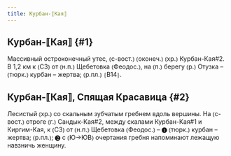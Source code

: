 ```yaml
---
title: Курбан-⟦Кая⟧
---
```

## Курбан-⟦Кая⟧ {#1}

Массивный остроконечный утес, ⦅с-вост.⦆ ⦅оконеч.⦆ ⦅хр.⦆ Курбан-Кая#2. В 1,2 км к ⦅СЗ⦆ от ⦅н.п.⦆ Щебетовка ⦅Феодос.⦆, на ⦅п.⦆ берегу ⦅р.⦆ Отузка – ⦅тюрк.⦆ курбан – жертва; ⦅р.пл.⦆ ⦃В14⦄.

## Курбан-⟦Кая⟧, Спящая Красавица {#2}

Лесистый ⦅хр.⦆ со скальным зубчатым гребнем вдоль вершины. На ⦅с-вост.⦆ отроге ⦅г.⦆ Сандык-Кая#2, между скалами Курбан-Кая#1 и Киргим-Кая, к ⦅СЗ⦆ от ⦅н.п.⦆ Щебетовка ⦅Феодос.⦆ – ❶ ⦅тюрк.⦆ курбан – жертва; ⦅р.пл.⦆; ❷ с ⦅Ю→ЮВ⦆ очертания гребня напоминают лежащую навзничь женщину.
